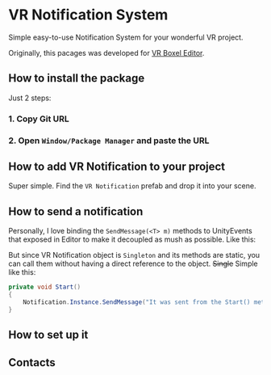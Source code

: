 # VR Notification System

Simple easy-to-use Notification System for your wonderful VR project.

Originally, this pacages was developed for [VR Boxel Editor](https://twitter.com/Volorf/status/1305406161710125056).

## How to install the package

Just 2 steps:

### 1. Copy Git URL
### 2. Open ```Window/Package Manager``` and paste the URL

## How to add VR Notification to your project
Super simple. Find the ```VR Notification``` prefab and drop it into your scene.

## How to send a notification
Personally, I love binding the ```SendMessage(<T> m)``` methods to UnityEvents that exposed in Editor to make it decoupled as mush as possible. Like this:

But since VR Notification object is ```Singleton``` and its methods are static, you can call them without having a direct reference to the object. ~~Single~~ Simple like this:
```csharp
private void Start()
{
    Notification.Instance.SendMessage("It was sent from the Start() method");
}

```

## How to set up it


## Contacts


